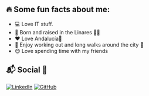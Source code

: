 ## 🔥 Some fun facts about me:

* 💻 Love IT stuff.
* 🌲 Born and raised in the Linares 🌊🌌
* ❤️ Love Andalucía📍
* 🌇 Enjoy working out and long walks around the city 🌃 
* 😊 Love spending time with my friends

## 📬 Social 📱

[![LinkedIn](https://img.shields.io/badge/LinkedIn-0077B5?style=for-the-badge&logo=linkedin&logoColor=white)](https://www.linkedin.com/in/maldonadohervas/)
[![GitHub](https://img.shields.io/badge/GitHub-100000?style=for-the-badge&logo=github&logoColor=white)](https://github.com/knono)



<!--
**knono/knono** is a ✨ _special_ ✨ repository because its `README.md` (this file) appears on your GitHub profile.

Here are some ideas to get you started:

- 🔭 I’m currently working on ...
- 🌱 I’m currently learning ...
- 👯 I’m looking to collaborate on ...
- 🤔 I’m looking for help with ...
- 💬 Ask me about ...
- 📫 How to reach me: ...
- 😄 Pronouns: ...
- ⚡ Fun fact: ...
-->
